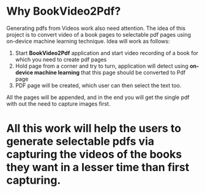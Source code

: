# Why BookVideo2Pdf?

Generating pdfs from Videos work also need attention. The idea of this project is to convert video of a book pages to selectable pdf pages using on-device machine learning technique. Idea will work as follows:

1. Start **BookVideo2Pdf** application and start video recording of a book for which you need to create pdf pages
2. Hold page from a corner and try to turn, application will detect using **on-device machine learning** that this page should be converted to Pdf page
3. PDF page will be created, which user can then select the text too. 

All the pages will be appended, and in the end you will get the single pdf with out the need to capture images first.

# All this work will help the users to generate selectable pdfs via capturing the videos of the books they want in a lesser time than first capturing. 
